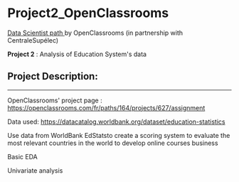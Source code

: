 # Project2_OpenClassrooms

<p><a href="https://openclassrooms.com/fr/paths/164-data-scientist">Data Scientist path </a>by OpenClassrooms (in partnership with CentraleSupélec)</p>

**Project 2** : Analysis of Education System's data

## Project Description:
___

OpenClassrooms' project page : <a href='https://openclassrooms.com/fr/paths/164/projects/627/assignment'> https://openclassrooms.com/fr/paths/164/projects/627/assignment</a> 

Data used: https://datacatalog.worldbank.org/dataset/education-statistics

Use data from WorldBank EdStatsto create a scoring system to evaluate the most relevant countries in the world to develop online courses business

Basic EDA 

Univariate analysis


